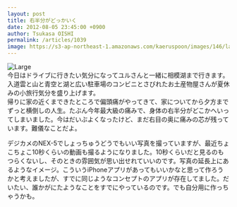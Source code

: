 ```yaml
---
layout: post
title: 右半分がどっかいく
date: 2012-08-05 23:45:00 +0900
author: Tsukasa OISHI
permalink: /articles/1039
image: https://s3-ap-northeast-1.amazonaws.com/kaeruspoon/images/146/large.JPG?1344177917
---
```



![Large](https://s3-ap-northeast-1.amazonaws.com/kaeruspoon/images/146/large.JPG?1344177917)  
今日はドライブに行きたい気分になってユルさんと一緒に相模湖まで行きます。入道雲と山と青空と湖と広い駐車場のコンビニとさびれたお土産物屋さんが夏休みの小旅行気分を盛り上げます。  
帰りに家の近くまできたところで偏頭痛がやってきて、家についてから夕方までずっと横倒しの人生。たぶん今年最大級の痛みで、身体の右半分がどこかへいってしまいました。今はだいぶよくなったけど、まだ右目の奥に痛みの芯が残っています。難儀なことだよ。  

デジカメのNEX-5でしょっちゅうどうでもいい写真を撮っていますが、最近ちょこちょこ10秒くらいの動画も撮るようになりました。10秒くらいだと見るのもつらくないし、そのときの雰囲気が思い出せれていいのです。写真の延長上にあるようなイメージ。こういうiPhoneアプリがあってもいいかなと思って作ろうかと考えましたが、すでに同じようなコンセプトのアプリが存在してました。だいたい、誰かがにたようなことをすでにやっているのです。でも自分用に作っちゃうかも。  

